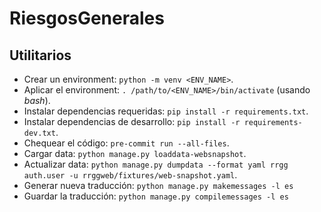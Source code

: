 # RiesgosGenerales

## Utilitarios

* Crear un environment: `python -m venv <ENV_NAME>`.
* Aplicar el environment: `. /path/to/<ENV_NAME>/bin/activate` (usando _bash_).
* Instalar dependencias requeridas: `pip install -r requirements.txt`.
* Instalar dependencias de desarrollo: `pip install -r requirements-dev.txt`.
* Chequear el código: `pre-commit run --all-files`.
* Cargar data: `python manage.py loaddata-websnapshot`.
* Actualizar data: `python manage.py dumpdata --format yaml rrgg auth.user -u rrggweb/fixtures/web-snapshot.yaml`.
* Generar nueva traducción: `python manage.py makemessages -l es`
* Guardar la traducción: `python manage.py compilemessages -l es`

